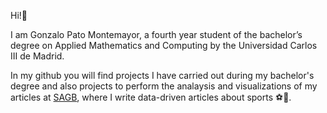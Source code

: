 Hi!:wave:

I am Gonzalo Pato Montemayor, a fourth year student of the bachelor’s degree on Applied Mathematics and Computing by the Universidad Carlos III de Madrid.

In my github you will find projects I have carried out during my bachelor's degree and also projects to perform the analaysis and visualizations of my articles at [SAGB](https://sportsanalytics.berkeley.edu/data-journalism.html), where I write data-driven articles about sports :soccer::basketball:.

[![<LinkedIn>](https://img.shields.io/badge/LinkedIn-0077B5?style=for-the-badge&logo=linkedin&logoColor=white)](https://www.linkedin.com/in/gpatomontemayor/)
